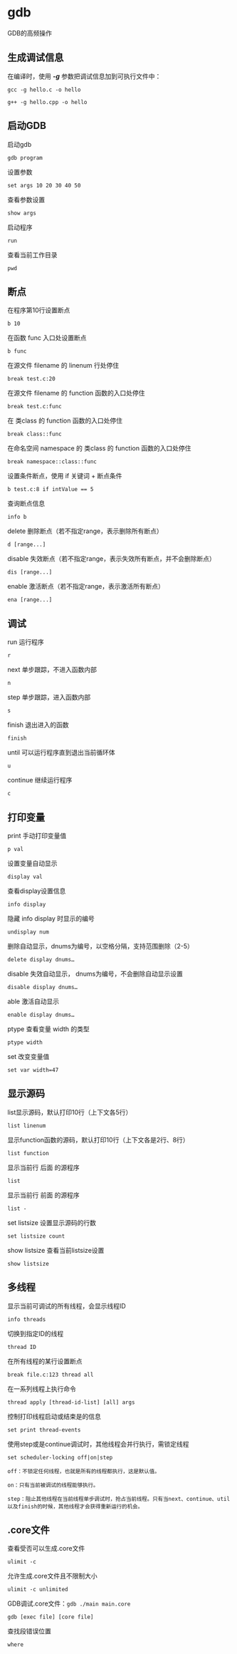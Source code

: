 # gdb

GDB的高频操作

## 生成调试信息

在编译时，使用 ***-g*** 参数把调试信息加到可执行文件中：
```
gcc -g hello.c -o hello
````
```
g++ -g hello.cpp -o hello
```

## 启动GDB

启动gdb
```
gdb program
```
设置参数
```
set args 10 20 30 40 50 
```
查看参数设置
```
show args
```
启动程序
```
run
```
查看当前工作目录
```
pwd
```

## 断点

在程序第10行设置断点
```
b 10
```
在函数 func 入口处设置断点
```
b func
```
在源文件 filename 的 linenum 行处停住
```
break test.c:20
```
在源文件 filename 的 function 函数的入口处停住
```
break test.c:func
```
在 类class 的 function 函数的入口处停住
```
break class::func
```
在命名空间 namespace 的 类class 的 function 函数的入口处停住
```
break namespace::class::func
```
设置条件断点，使用 if 关键词 + 断点条件
```
b test.c:8 if intValue == 5
```
查询断点信息
```
info b
```
delete 删除断点（若不指定range，表示删除所有断点）
```
d [range...]
```
disable 失效断点（若不指定range，表示失效所有断点，并不会删除断点）
```
dis [range...]
```
enable 激活断点（若不指定range，表示激活所有断点）
```
ena [range...]
```

## 调试

run 运行程序
```
r
```
next 单步跟踪，不进入函数内部
```
n
```
step 单步跟踪，进入函数内部
```
s
```
finish 退出进入的函数
```
finish
```
until 可以运行程序直到退出当前循环体
```
u
```
continue 继续运行程序
```
c
```

## 打印变量

print 手动打印变量值
```
p val
```
设置变量自动显示
```
display val
```
查看display设置信息
```
info display
```
隐藏 info display 时显示的编号
```
undisplay num
```
删除自动显示，dnums为编号，以空格分隔，支持范围删除（2-5）
```
delete display dnums…
```
disable 失效自动显示， dnums为编号，不会删除自动显示设置
```
disable display dnums…
```
able 激活自动显示
```
enable display dnums…
```
ptype 查看变量 width 的类型
```
ptype width
```
set 改变变量值
```
set var width=47
```

## 显示源码

list显示源码，默认打印10行（上下文各5行）
```
list linenum
```
显示function函数的源码，默认打印10行（上下文各是2行、8行）
```
list function
```
显示当前行 后面 的源程序
```
list
```
显示当前行 前面 的源程序
```
list -
```
set listsize 设置显示源码的行数
```
set listsize count
```
show listsize 查看当前listsize设置
```
show listsize
```

## 多线程

显示当前可调试的所有线程，会显示线程ID
```
info threads 
```
切换到指定ID的线程
```
thread ID 
```
在所有线程的某行设置断点
```
break file.c:123 thread all
```
在一系列线程上执行命令
```
thread apply [thread-id-list] [all] args
```
控制打印线程启动或结束是的信息
```
set print thread-events
```
使用step或是continue调试时，其他线程会并行执行，需锁定线程
```
set scheduler-locking off|on|step
```
`off：不锁定任何线程，也就是所有的线程都执行，这是默认值。`

`on：只有当前被调试的线程能够执行。`

`step：阻止其他线程在当前线程单步调试时，抢占当前线程。只有当next、continue、util以及finish的时候，其他线程才会获得重新运行的机会。`

## .core文件

查看受否可以生成.core文件
```
ulimit -c
```
允许生成.core文件且不限制大小
```
ulimit -c unlimited
```
GDB调试.core文件：`gdb ./main main.core`
```
gdb [exec file] [core file]
```
查找段错误位置
```
where
```



